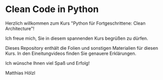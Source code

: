 # Clean Code in Python

Herzlich willkommen zum Kurs "Python für Fortgeschrittene: Clean Architecture"!

Ich freue mich, Sie in diesem spannenden Kurs begrüßen zu dürfen.

Dieses Repository enthält die Folien und sonstigen Materialien für diesen Kurs. In den Eineitungvideos finden Sie genauere Erklärungen.

Ich wünsche Ihnen viel Spaß und Erfolg!

Matthias Hölzl
